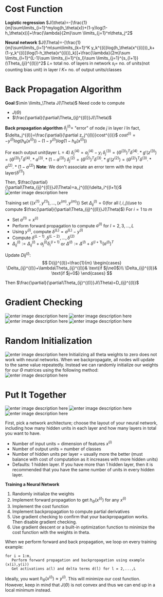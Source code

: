 # Cost Function
**Logistic regression**
$J(\theta)=-[\frac{1}{m}\sum\limits_{i=1}^mylog(h_\theta(x))+(1-y)log(1-h_\theta(x))]+\frac{\lambda}{2m}\sum \limits_{j=1}^n\theta_j^2$

**Neural network**
$J(\Theta)=-[\frac{1}{m}\sum\limits_{i=1}^m\sum\limits_{k=1}^K y_k^{(i)}log(h_\theta(x^{(i)}))_k+(1-y_k^{(i)})log(1-h_\theta(x^{(i)})_k)]+\frac{\lambda}{2m}\sum \limits_{l=1}^{L-1}\sum \limits_{i=1}^{s_l}\sum \limits_{j=1}^{s_{l+1}}(\Theta_{ji}^{(l)})^2$
$L=$ total no. of layers in network
$s_l=$ no. of units(not counting bias unit) in layer $l$
$K=$ no. of output units/classes

# Back Propagation Algorithm
**Goal**:$\min \limits_\Theta J(\Theta)$
Need code to compute 

- $J(\Theta)$
- $\frac{\partial}{\partial\Theta_{ij}^{(l)}}J(\Theta)$

**Back propagation algorithm**
$\delta_j^{(l)}=$ "error" of node $j$ in layer $l$
In fact, $\delta_j^{(l)}=\frac{\partial}{\partial z_j^{(l)}}cost^{(i)}$
$cost^{(i)}=-y^{(i)}log(h_\theta(x^{(i)}))-(1-y^{(i)})log(1-h_\theta(x^{(i)}))$

For each output unit(layer L = 4)
$\delta_j^{(4)}=a_j^{(4)}-y_i$
$\delta_j^{(3)}=(\Theta^{(3)})^T\delta^{(4)}.*g'(z^{(3)})=(\Theta^{(3)})^T\delta^{(4)}.*a^{(3)}.*(1-a^{(3)})$
$\delta_j^{(2)}=(\Theta^{(2)})^T\delta^{(3)}.*g'(z^{(2)})=(\Theta^{(2)})^T\delta^{(3)}.*a^{(2)}.*(1-a^{(2)})$
**Note**: We don't associate an error term with the input layer($\delta^{(1)}$)

Then, $\frac{\partial}{\partial\Theta_{ij}^{(l)}}J(\Theta)=a_j^{(l)}\delta_i^{(l+1)}$
![enter image description here](https://lh3.googleusercontent.com/HPIWWws2FQmhvh7-pKg9TR4j6--o-EC6LCZ3I6ZEDmx6_OJtd-QxrAdDEYncCCMNIg9q78zlm3A)

Training set $\{(x^{(1)},y^{(1)}),...,(x^{(m)},y^{(m)})\}$
Set $\Delta_{ij}^{(l)}=0$(for all $l,i,j$)(use to compute $\frac{\partial}{\partial\Theta_{ij}^{(l)}}J(\Theta)$)
For $i=1$ to $m$
- Set $a^{(1)}=x^{(i)}$
- Perform forward propagation to compute $a^{(l)}$ for $l=2,3,...,L$
- Using $y^{(i)}$, compute $\delta^{(L)}=a^{(L)}-y^{(i)}$
- Compute $\delta^{(L-1)},\delta^{(L-2)},...,\delta^{(2)}$
- $\Delta_{ij}^{(l)}:=\Delta_{ij}^{(l)}+a_j^{(l)}\delta_i^{(l+1)}$ or $\Delta^{(l)}:=\Delta^{(l)}+\delta^{(l+1)}(a^{(l)})^T$


Update $D{ij}^{(l)}$:
$$
D{ij}^{(l)}=\frac{1}{m}
\begin{cases}  
\Delta_{ij}^{(l)}+\lambda\Theta_{ij}^{(l)}& \text{if $j\ne0$}\\
\Delta_{ij}^{(l)}& \text{if $j=0$}
\end{cases}
$$

Then $\frac{\partial}{\partial\Theta_{ij}^{(l)}}J(\Theta)=D_{ij}^{(l)}$

# Gradient Checking
![enter image description here](https://lh3.googleusercontent.com/I1rbHB80EA0JKmPvIaXJGEWXEg_O669R7rQJY5ecZUiPHd932OD8VQcqegcpuvZI70idMLUOVIc)
![enter image description here](https://lh3.googleusercontent.com/khiZhhDb_JtNRDjF6wchFfC67y2pESDSHB8iavv0r1Scq4VbK6QRdScZ21C2-el-_vZOV9DbUaw)
![enter image description here](https://lh3.googleusercontent.com/UClWOB3pOdjaWZ6ijKMsiORIHcyEQ_B-b3jwA8BqCzCURPIv0qQ-Ys9PREE6_py5bYgsegbYGSM)
![enter image description here](https://lh3.googleusercontent.com/7odNCOMqt9GfCN8rUmx9OCNnnSptQCXvluaDGBRmbtwNTUCGzYkOpSJgz155oKWXLJNt_cQjVyc)

# Random Initialization
![enter image description here](https://lh3.googleusercontent.com/-hhkn7fv2u3x2odWS5E2R5dAkxdU5wEvRruzEBVYLstgvIA_-W9ymCLyKLKKA4-WhuqlpXN9E8Y)
Initializing all theta weights to zero does not work with neural networks. When we backpropagate, all nodes will update to the same value repeatedly. Instead we can randomly initialize our weights for our $\Theta$ matrices using the following method:
![enter image description here](https://lh3.googleusercontent.com/2lkcfKVUDw5f8QRk_uJBQJ164Lk_GNyQovVGi5IhU2aftHAC1kZpvfra2uX3Sa4ZorgcRcZgAuU)

# Put It Together
![enter image description here](https://lh3.googleusercontent.com/sVHBVoqwD904GfstFgRoL3viXBxm9DuBOqmY_r8NHn9hSOzqyTymwD1N2I0z6UcwXkUuZ7X_2Tg)
![enter image description here](https://lh3.googleusercontent.com/Ee5OGbw-AqzpYKtShiXdA2nAo379Z_7GphnvR0rcesMKzaDDh_YjVa2lNKTH16cOQl7EoNd_3lo)
![enter image description here](https://lh3.googleusercontent.com/7MQpgqPjKyQ5CCHr5IljTZybUKet1J2ZhNaocyUgA0YqMEMogZPF6Cjc8ET3MwUv7gz6KlnVRIA)

First, pick a network architecture; choose the layout of your neural network, including how many hidden units in each layer and how many layers in total you want to have.

-   Number of input units = dimension of features  $x^{(i)}$
-   Number of output units = number of classes
-   Number of hidden units per layer = usually more the better (must balance with cost of computation as it increases with more hidden units)
-   Defaults: 1 hidden layer. If you have more than 1 hidden layer, then it is recommended that you have the same number of units in every hidden layer.

**Training a Neural Network**

1.  Randomly initialize the weights
2.  Implement forward propagation to get  $h_\Theta(x^{(i)}$)  for any  $x^{(i)}$
3.  Implement the cost function
4.  Implement backpropagation to compute partial derivatives
5.  Use gradient checking to confirm that your backpropagation works. Then disable gradient checking.
6.  Use gradient descent or a built-in optimization function to minimize the cost function with the weights in theta.

When we perform forward and back propagation, we loop on every training example:
```
for i = 1:m,
   Perform forward propagation and backpropagation using example (x(i),y(i))
   Get activations a(l) and delta terms d(l) for l = 2,...,L
   ```
   Ideally, you want $h_\Theta(x^{(i)}) \approx y^{(i)}$. This will minimize our cost function. However, keep in mind that $J(\Theta)$ is not convex and thus we can end up in a local minimum instead.
<!--stackedit_data:
eyJoaXN0b3J5IjpbMTQ5MDY4ODYzLC01NTYzMDczMTksLTE2Nj
gwNDQ2MTQsMjA0ODc2MjI2NywtMTA5OTgzMDg3NywtMTA4MDkz
NzgyMiwtMTgwODc4MTAwLC05NTk1MzcwODIsLTEyNDgxMDk3Mz
csNjk5MzI5NDI4LDE4NjA5Mzc0ODldfQ==
-->
